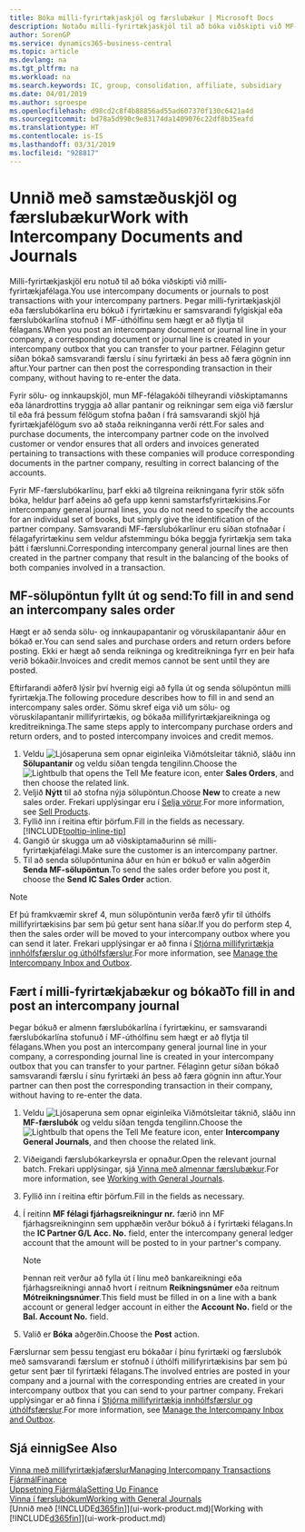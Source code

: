 ```yaml
---
title: Bóka milli-fyrirtækjaskjöl og færslubækur | Microsoft Docs
description: Notaðu milli-fyrirtækjaskjöl til að bóka viðskipti við MF-félaga.
author: SorenGP
ms.service: dynamics365-business-central
ms.topic: article
ms.devlang: na
ms.tgt_pltfrm: na
ms.workload: na
ms.search.keywords: IC, group, consolidation, affiliate, subsidiary
ms.date: 04/01/2019
ms.author: sgroespe
ms.openlocfilehash: d98cd2c8f4b88856ad55ad607370f130c6421a4d
ms.sourcegitcommit: bd78a5d990c9e83174da1409076c22df8b35eafd
ms.translationtype: HT
ms.contentlocale: is-IS
ms.lasthandoff: 03/31/2019
ms.locfileid: "928817"
---
```

# <a name="work-with-intercompany-documents-and-journals"></a><span data-ttu-id="4a496-103">Unnið með samstæðuskjöl og færslubækur</span><span class="sxs-lookup"><span data-stu-id="4a496-103">Work with Intercompany Documents and Journals</span></span>
<span data-ttu-id="4a496-104">Milli-fyrirtækjaskjöl eru notuð til að bóka viðskipti við milli-fyrirtækjafélaga.</span><span class="sxs-lookup"><span data-stu-id="4a496-104">You use intercompany documents or journals to post transactions with your intercompany partners.</span></span> <span data-ttu-id="4a496-105">Þegar milli-fyrirtækjaskjöl eða færslubókarlína eru bókuð í fyrirtækinu er samsvarandi fylgiskjal eða færslubókarlína stofnuð í MF-úthólfinu sem hægt er að flytja til félagans.</span><span class="sxs-lookup"><span data-stu-id="4a496-105">When you post an intercompany document or journal line in your company, a corresponding document or journal line is created in your intercompany outbox that you can transfer to your partner.</span></span> <span data-ttu-id="4a496-106">Félaginn getur síðan bókað samsvarandi færslu í sínu fyrirtæki án þess að færa gögnin inn aftur.</span><span class="sxs-lookup"><span data-stu-id="4a496-106">Your partner can then post the corresponding transaction in their company, without having to re-enter the data.</span></span>

<span data-ttu-id="4a496-107">Fyrir sölu- og innkaupskjöl, mun MF-félagakóði tilheyrandi viðskiptamanns eða lánardrottins tryggja að allar pantanir og reikningar sem eiga við færslur til eða frá þessum félögum stofna þaðan í frá samsvarandi skjöl hjá fyrirtækjafélögum svo að staða reikninganna verði rétt.</span><span class="sxs-lookup"><span data-stu-id="4a496-107">For sales and purchase documents, the intercompany partner code on the involved customer or vendor ensures that all orders and invoices generated pertaining to transactions with these companies will produce corresponding documents in the partner company, resulting in correct balancing of the accounts.</span></span>

<span data-ttu-id="4a496-108">Fyrir MF-færslubókarlínu, þarf ekki að tilgreina reikningana fyrir stök söfn bóka, heldur þarf aðeins að gefa upp kenni samstarfsfyrirtækisins.</span><span class="sxs-lookup"><span data-stu-id="4a496-108">For intercompany general journal lines, you do not need to specify the accounts for an individual set of books, but simply give the identification of the partner company.</span></span> <span data-ttu-id="4a496-109">Samsvarandi MF-færslubókarlínur eru síðan stofnaðar í félagafyrirtækinu sem veldur afstemmingu bóka beggja fyrirtækja sem taka þátt í færslunni.</span><span class="sxs-lookup"><span data-stu-id="4a496-109">Corresponding intercompany general journal lines are then created in the partner company that result in the balancing of the books of both companies involved in a transaction.</span></span>

## <a name="to-fill-in-and-send-an-intercompany-sales-order"></a><span data-ttu-id="4a496-110">MF-sölupöntun fyllt út og send:</span><span class="sxs-lookup"><span data-stu-id="4a496-110">To fill in and send an intercompany sales order</span></span>
<span data-ttu-id="4a496-111">Hægt er að senda sölu- og innkaupapantanir og vöruskilapantanir áður en bókað er.</span><span class="sxs-lookup"><span data-stu-id="4a496-111">You can send sales and purchase orders and return orders before posting.</span></span> <span data-ttu-id="4a496-112">Ekki er hægt að senda reikninga og kreditreikninga fyrr en þeir hafa verið bókaðir.</span><span class="sxs-lookup"><span data-stu-id="4a496-112">Invoices and credit memos cannot be sent until they are posted.</span></span>

<span data-ttu-id="4a496-113">Eftirfarandi aðferð lýsir því hvernig eigi að fylla út og senda sölupöntun milli fyrirtækja.</span><span class="sxs-lookup"><span data-stu-id="4a496-113">The following procedure describes how to fill in and send an intercompany sales order.</span></span> <span data-ttu-id="4a496-114">Sömu skref eiga við um sölu- og vöruskilapantanir millifyrirtækis, og bókaða millifyrirtækjareikninga og kreditreikninga.</span><span class="sxs-lookup"><span data-stu-id="4a496-114">The same steps apply to intercompany purchase orders and return orders, and to posted intercompany invoices and credit memos.</span></span>  

1. <span data-ttu-id="4a496-115">Veldu ![Ljósaperuna sem opnar eiginleika Viðmótsleitar](media/ui-search/search_small.png "Segðu mér hvað þú vilt gera") táknið, sláðu inn **Sölupantanir** og veldu síðan tengda tengilinn.</span><span class="sxs-lookup"><span data-stu-id="4a496-115">Choose the ![Lightbulb that opens the Tell Me feature](media/ui-search/search_small.png "Tell me what you want to do") icon, enter **Sales Orders**, and then choose the related link.</span></span>  
2. <span data-ttu-id="4a496-116">Veljið **Nýtt** til að stofna nýja sölupöntun.</span><span class="sxs-lookup"><span data-stu-id="4a496-116">Choose **New** to create a new sales order.</span></span> <span data-ttu-id="4a496-117">Frekari upplýsingar eru í [Selja vörur](sales-how-sell-products.md).</span><span class="sxs-lookup"><span data-stu-id="4a496-117">For more information, see [Sell Products](sales-how-sell-products.md).</span></span>  
3. <span data-ttu-id="4a496-118">Fyllið inn í reitina eftir þörfum.</span><span class="sxs-lookup"><span data-stu-id="4a496-118">Fill in the fields as necessary.</span></span> [!INCLUDE[tooltip-inline-tip](includes/tooltip-inline-tip_md.md)]
4. <span data-ttu-id="4a496-119">Gangið úr skugga um að viðskiptamaðurinn sé milli-fyrirtækjafélagi.</span><span class="sxs-lookup"><span data-stu-id="4a496-119">Make sure the customer is an intercompany partner.</span></span>
5. <span data-ttu-id="4a496-120">Til að senda sölupöntunina áður en hún er bókuð er valin aðgerðin **Senda MF-sölupöntun**.</span><span class="sxs-lookup"><span data-stu-id="4a496-120">To send the sales order before you post it, choose the **Send IC Sales Order** action.</span></span>

> [!NOTE]
> <span data-ttu-id="4a496-121">Ef þú framkvæmir skref 4, mun sölupöntunin verða færð yfir til úthólfs millifyrirtækisins þar sem þú getur sent hana síðar.</span><span class="sxs-lookup"><span data-stu-id="4a496-121">If you do perform step 4, then the sales order will be moved to your intercompany outbox where you can send it later.</span></span> <span data-ttu-id="4a496-122">Frekari upplýsingar er að finna í [Stjórna millifyrirtækja innhólfsfærslur og úthólfsfærslur](intercompany-how-manage-intercompany-inbox.md).</span><span class="sxs-lookup"><span data-stu-id="4a496-122">For more information, see [Manage the Intercompany Inbox and Outbox](intercompany-how-manage-intercompany-inbox.md).</span></span>

## <a name="to-fill-in-and-post-an-intercompany-journal"></a><span data-ttu-id="4a496-123">Fært í milli-fyrirtækjabækur og bókað</span><span class="sxs-lookup"><span data-stu-id="4a496-123">To fill in and post an intercompany journal</span></span>
<span data-ttu-id="4a496-124">Þegar bókuð er almenn færslubókarlína í fyrirtækinu, er samsvarandi færslubókarlína stofunuð í MF-úthólfinu sem hægt er að flytja til félagans.</span><span class="sxs-lookup"><span data-stu-id="4a496-124">When you post an intercompany general journal line in your company, a corresponding journal line is created in your intercompany outbox that you can transfer to your partner.</span></span> <span data-ttu-id="4a496-125">Félaginn getur síðan bókað samsvarandi færslu í sínu fyrirtæki án þess að færa gögnin inn aftur.</span><span class="sxs-lookup"><span data-stu-id="4a496-125">Your partner can then post the corresponding transaction in their company, without having to re-enter the data.</span></span>

1. <span data-ttu-id="4a496-126">Veldu ![Ljósaperuna sem opnar eiginleika Viðmótsleitar](media/ui-search/search_small.png "Segðu mér hvað þú vilt gera") táknið, sláðu inn **MF-færslubók** og veldu síðan tengda tengilinn.</span><span class="sxs-lookup"><span data-stu-id="4a496-126">Choose the ![Lightbulb that opens the Tell Me feature](media/ui-search/search_small.png "Tell me what you want to do") icon, enter **Intercompany General Journals**, and then choose the related link.</span></span>  
2. <span data-ttu-id="4a496-127">Viðeigandi færslubókarkeyrsla er opnaður.</span><span class="sxs-lookup"><span data-stu-id="4a496-127">Open the relevant journal batch.</span></span> <span data-ttu-id="4a496-128">Frekari upplýsingar, sjá [Vinna með almennar færslubækur](ui-work-general-journals.md).</span><span class="sxs-lookup"><span data-stu-id="4a496-128">For more information, see [Working with General Journals](ui-work-general-journals.md).</span></span>
3. <span data-ttu-id="4a496-129">Fyllið inn í reitina eftir þörfum.</span><span class="sxs-lookup"><span data-stu-id="4a496-129">Fill in the fields as necessary.</span></span>
4. <span data-ttu-id="4a496-130">Í reitinn **MF félagi fjárhagsreikningur nr.** færið inn MF fjárhagsreikninginn sem upphæðin verður bókuð á í fyrirtæki félagans.</span><span class="sxs-lookup"><span data-stu-id="4a496-130">In the **IC Partner G/L Acc. No.** field, enter the intercompany general ledger account that the amount will be posted to in your partner's company.</span></span>

    > [!NOTE]
    > <span data-ttu-id="4a496-131">Þennan reit verður að fylla út í línu með bankareikningi eða fjárhagsreikningi annað hvort í reitnum **Reikningsnúmer** eða reitnum **Mótreikningsnúmer**.</span><span class="sxs-lookup"><span data-stu-id="4a496-131">This field must be filled in on a line with a bank account or general ledger account in either the **Account No.** field or the **Bal. Account No.** field.</span></span>  
5. <span data-ttu-id="4a496-132">Valið er **Bóka** aðgerðin.</span><span class="sxs-lookup"><span data-stu-id="4a496-132">Choose the **Post** action.</span></span>

<span data-ttu-id="4a496-133">Færslurnar sem þessu tengjast eru bókaðar í þínu fyrirtæki og færslubók með samsvarandi færslum er stofnuð í úthólfi millifyrirtækisins þar sem þú getur sent þær til fyrirtæki félagans.</span><span class="sxs-lookup"><span data-stu-id="4a496-133">The involved entries are posted in your company and a journal with the corresponding entries are created in your intercompany outbox that you can send to your partner company.</span></span> <span data-ttu-id="4a496-134">Frekari upplýsingar er að finna í [Stjórna millifyrirtækja innhólfsfærslur og úthólfsfærslur](intercompany-how-manage-intercompany-inbox.md).</span><span class="sxs-lookup"><span data-stu-id="4a496-134">For more information, see [Manage the Intercompany Inbox and Outbox](intercompany-how-manage-intercompany-inbox.md).</span></span>

## <a name="see-also"></a><span data-ttu-id="4a496-135">Sjá einnig</span><span class="sxs-lookup"><span data-stu-id="4a496-135">See Also</span></span>
[<span data-ttu-id="4a496-136">Vinna með millifyrirtækjafærslur</span><span class="sxs-lookup"><span data-stu-id="4a496-136">Managing Intercompany Transactions</span></span>](intercompany-manage.md)  
[<span data-ttu-id="4a496-137">Fjármál</span><span class="sxs-lookup"><span data-stu-id="4a496-137">Finance</span></span>](finance.md)  
[<span data-ttu-id="4a496-138">Uppsetning Fjármála</span><span class="sxs-lookup"><span data-stu-id="4a496-138">Setting Up Finance</span></span>](finance-setup-finance.md)  
[<span data-ttu-id="4a496-139">Vinna í færslubókum</span><span class="sxs-lookup"><span data-stu-id="4a496-139">Working with General Journals</span></span>](ui-work-general-journals.md)  
<span data-ttu-id="4a496-140">[Unnið með [!INCLUDE[d365fin](includes/d365fin_md.md)]](ui-work-product.md)</span><span class="sxs-lookup"><span data-stu-id="4a496-140">[Working with [!INCLUDE[d365fin](includes/d365fin_md.md)]](ui-work-product.md)</span></span>
